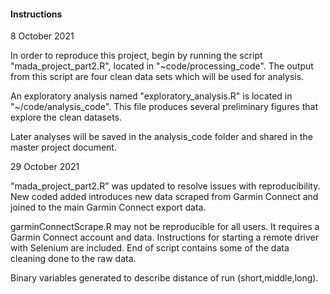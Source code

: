 #### Instructions
8 October 2021

In order to reproduce this project, begin by running the script "mada_project_part2.R", located in "~code/processing_code". The output from this script are four clean data sets which will be used for analysis. 

An exploratory analysis named "exploratory_analysis.R" is located in "~/code/analysis_code". This file produces several preliminary figures that explore the clean datasets.

Later analyses will be saved in the analysis_code folder and shared in the master project document. 

29 October 2021

"mada_project_part2.R" was updated to resolve issues with reproducibility. New coded added introduces new data scraped from Garmin Connect and joined to the main Garmin Connect export data. 

garminConnectScrape.R may not be reproducible for all users. It requires a Garmin Connect account and data. Instructions for starting a remote driver with Selenium are included. End of script contains some of the data cleaning done to the raw data.

Binary variables generated to describe distance of run (short,middle,long).